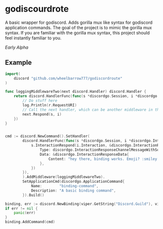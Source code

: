 # godiscourdrote

A basic wrapper for godiscord. Adds gorilla mux like syntax for godiscord application commands. The goal of the project is to mimic the gorilla mux syntax. If you are familiar with the gorilla mux syntax, this project should feel instantly familiar to you.

*Early Alpha*

## Example

```go
import(
    discord "github.com/wheelbarrow777/godiscordroute"
)

func loggingMiddlewareTwo(next discord.Handler) discord.Handler {
	return discord.HandlerFunc(func(s *discordgo.Session, i *discordgo.InteractionCreate) {
        // Do stuff here
        log.Println(r.RequestURI)
        // Call the next handler, which can be another middleware in the cain, or the final handler.
		next.Respond(s, i)
	})
}


cmd := discord.NewCommand().SetHandler(
		discord.HandlerFunc(func(s *discordgo.Session, i *discordgo.InteractionCreate) {
			s.InteractionRespond(i.Interaction, &discordgo.InteractionResponse{
				Type: discordgo.InteractionResponseChannelMessageWithSource,
				Data: &discordgo.InteractionResponseData{
					Content: "hey there, binding works. Emoji? :smiley:",
				},
			})
		}),
	    ).AddMiddleware(loggingMiddlewareTwo).
		SetApplicationCmd(discordgo.ApplicationCommand{
			Name:        "binding-command",
			Description: "A basic binding command",
		}).Build()

binding, err := discord.NewBinding(viper.GetString("Discord.Guild"), viper.GetString("Discord.Token"))
if err != nil {
    panic(err)
}
binding.AddCommand(cmd)
```
